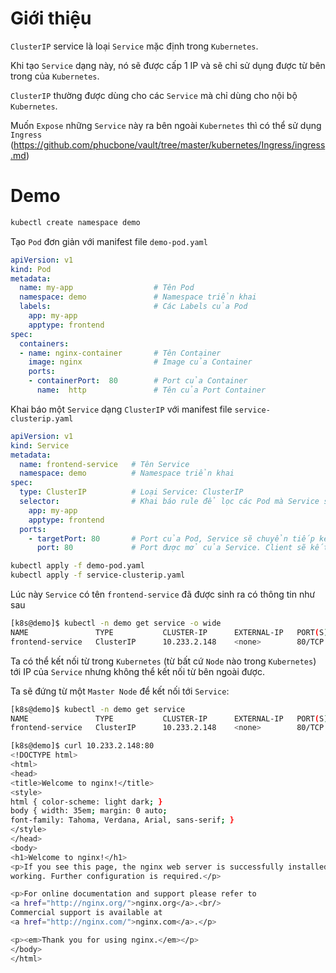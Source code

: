 # Giới thiệu

`ClusterIP` service là loại `Service` mặc định trong `Kubernetes`.

Khi tạo `Service` dạng này, nó sẽ được cấp 1 IP và sẽ chỉ sử dụng được từ bên trong của `Kubernetes`.

`ClusterIP` thường được dùng cho các `Service` mà chỉ dùng cho nội bộ `Kubernetes`.

Muốn `Expose` những `Service` này ra bên ngoài `Kubernetes` thì có thể sử dụng `Ingress` (https://github.com/phucbone/vault/tree/master/kubernetes/Ingress/ingress.md)

# Demo

```bash
kubectl create namespace demo
```

Tạo `Pod` đơn giản với manifest file `demo-pod.yaml`

```yaml
apiVersion: v1
kind: Pod
metadata:
  name: my-app                  # Tên Pod
  namespace: demo               # Namespace triển khai
  labels:                       # Các Labels của Pod
    app: my-app
    apptype: frontend
spec:
  containers:
  - name: nginx-container       # Tên Container
    image: nginx                # Image của Container
    ports:
    - containerPort:  80        # Port của Container
      name:  http               # Tên của Port Container
```

Khai báo một `Service` dạng `ClusterIP` với manifest file `service-clusterip.yaml`

```yaml
apiVersion: v1
kind: Service
metadata:
  name: frontend-service   # Tên Service
  namespace: demo          # Namespace triển khai
spec: 
  type: ClusterIP          # Loại Service: ClusterIP
  selector:                # Khai báo rule để lọc các Pod mà Service sẽ forward connection tới
    app: my-app
    apptype: frontend
  ports:
    - targetPort: 80       # Port của Pod, Service sẽ chuyển tiếp kết nối vào đây
      port: 80             # Port được mở của Service. Client sẽ kết nối với Service qua port này
```

```bash
kubectl apply -f demo-pod.yaml
kubectl apply -f service-clusterip.yaml
```

Lúc này `Service` có tên `frontend-service` đã được sinh ra có thông tin như sau

```bash
[k8s@demo]$ kubectl -n demo get service -o wide
NAME               TYPE           CLUSTER-IP      EXTERNAL-IP   PORT(S)          AGE     SELECTOR
frontend-service   ClusterIP      10.233.2.148    <none>        80/TCP           5m27s   app=my-app,apptype=frontend
```

Ta có thể kết nối từ trong `Kubernetes` (từ bất cứ `Node` nào trong `Kubernetes`) tới IP của `Service` nhưng không thể kết nối từ bên ngoài được.

Ta sẽ đứng từ một `Master Node` để kết nối tới `Service`:

```bash
[k8s@demo]$ kubectl -n demo get service
NAME               TYPE           CLUSTER-IP      EXTERNAL-IP   PORT(S)          AGE
frontend-service   ClusterIP      10.233.2.148    <none>        80/TCP           6m56s

[k8s@demo]$ curl 10.233.2.148:80
<!DOCTYPE html>
<html>
<head>
<title>Welcome to nginx!</title>
<style>
html { color-scheme: light dark; }
body { width: 35em; margin: 0 auto;
font-family: Tahoma, Verdana, Arial, sans-serif; }
</style>
</head>
<body>
<h1>Welcome to nginx!</h1>
<p>If you see this page, the nginx web server is successfully installed and
working. Further configuration is required.</p>

<p>For online documentation and support please refer to
<a href="http://nginx.org/">nginx.org</a>.<br/>
Commercial support is available at
<a href="http://nginx.com/">nginx.com</a>.</p>

<p><em>Thank you for using nginx.</em></p>
</body>
</html>
```